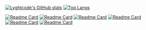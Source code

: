 [![Lyghtcode's GitHub stats](https://github-readme-stats.vercel.app/api?username=lyghtcode&show_icons=true&count_private=true&theme=aura)](https://github.com/lyghtcode)
[![Top Langs](https://github-readme-stats.vercel.app/api/top-langs/?username=lyghtcode)](https://github.com/lyghtcode)

[![Readme Card](https://github-readme-stats.vercel.app/api/pin/?username=lyghtcode&theme=aura&repo=tzolkin)](https://github.com/lyghtcode/tzolkin)
[![Readme Card](https://github-readme-stats.vercel.app/api/pin/?username=lyghtcode&theme=aura&repo=luna-mir-trader)](https://github.com/lyghtcode/luna-mir-trader)
[![Readme Card](https://github-readme-stats.vercel.app/api/pin/?username=lyghtcode&theme=aura&repo=html-nft-starter)](https://github.com/LyghtCode/html-nft-starter)
[![Readme Card](https://github-readme-stats.vercel.app/api/pin/?username=lyghtcode&theme=aura&repo=maia-ai)](https://github.com/lyghtcode/maia-ai)
[![Readme Card](https://github-readme-stats.vercel.app/api/pin/?username=lyghtcode&theme=aura&repo=capstone-ml-project)](https://github.com/lyghtcode/capstone-ml-project)
[![Readme Card](https://github-readme-stats.vercel.app/api/pin/?username=lyghtcode&theme=aura&repo=zenster)](https://github.com/lyghtcode/zenster)



